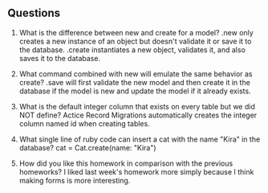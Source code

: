 ## Questions

1. What is the difference between new and create for a model?
.new only creates a new instance of an object but doesn't validate it or save it to the database. .create instantiates a new object, validates it, and also saves it to the database.

2. What command combined with new will emulate the same behavior as create?
.save will first validate the new model and then create it in the database if the model is new and update the model if it already exists.

3. What is the default integer column that exists on every table but we did NOT define?
Actice Record Migrations automatically creates the integer column named id when creating tables.

4. What single line of ruby code can insert a cat with the name "Kira" in the database?
cat = Cat.create(name: "Kira")

5. How did you like this homework in comparison with the previous homeworks?
I liked last week's homework more simply because I think making forms is more interesting. 
